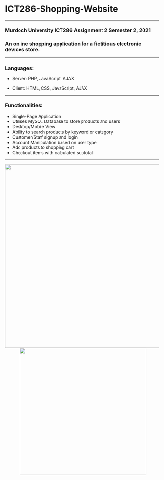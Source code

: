 # ICT286-Shopping-Website

***
### Murdoch University ICT286 Assignment 2 Semester 2, 2021

### An online shopping application for a fictitious electronic devices store.
***


### Languages: 


* Server: PHP, JavaScript, AJAX

* Client: HTML, CSS, JavaScript, AJAX

***

### Functionalities: 
* Single-Page Application 
* Utilises MySQL Database to store products and users 
* Desktop/Mobile View
* Ability to search products by keyword or category
* Customer/Staff signup and login
* Account Manipulation based on user type
* Add products to shopping cart
* Checkout items with calculated subtotal

***

<div display="flex" align="center"> 
  <img width="600" src="https://user-images.githubusercontent.com/52202605/197579882-1a9d4e5f-2b78-4e99-887d-299ff7c4b12c.png"> 
  &nbsp;
  <img height="415" src="https://user-images.githubusercontent.com/52202605/197583645-3b550065-b6e2-436a-a75e-29b3f4c21e00.png">
</div>


